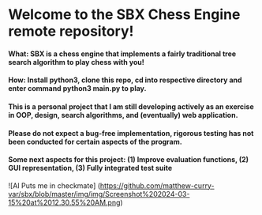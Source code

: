 # Welcome to the SBX Chess Engine remote repository! 

#### What: SBX is a chess engine that implements a fairly traditional tree search algorithm to play chess with you!

#### How: Install python3, clone this repo, cd into respective directory and enter command **python3 main.py** to play.

#### This is a personal project that I am still developing actively as an exercise in OOP, design, search algorithms, and (eventually) web application.

#### Please do not expect a bug-free implementation, rigorous testing has not been conducted for certain aspects of the program.

#### Some next aspects for this project: (1) Improve evaluation functions, (2) GUI representation, (3) Fully integrated test suite

![AI Puts me in checkmate] (https://github.com/matthew-curry-var/sbx/blob/master/img/img/Screenshot%202024-03-15%20at%2012.30.55%20AM.png)

